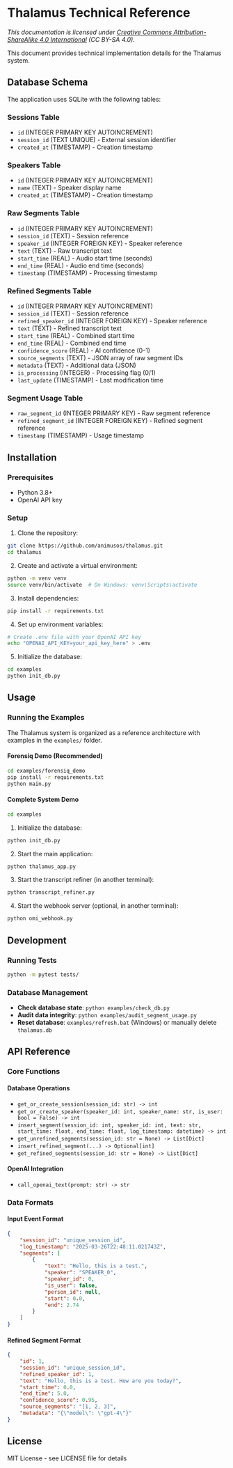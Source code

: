# Thalamus Technical Reference

*This documentation is licensed under [Creative Commons Attribution-ShareAlike 4.0 International](https://creativecommons.org/licenses/by-sa/4.0/) (CC BY-SA 4.0).*

This document provides technical implementation details for the Thalamus system.

## Database Schema

The application uses SQLite with the following tables:

### Sessions Table
- `id` (INTEGER PRIMARY KEY AUTOINCREMENT)
- `session_id` (TEXT UNIQUE) - External session identifier
- `created_at` (TIMESTAMP) - Creation timestamp

### Speakers Table
- `id` (INTEGER PRIMARY KEY AUTOINCREMENT)
- `name` (TEXT) - Speaker display name
- `created_at` (TIMESTAMP) - Creation timestamp

### Raw Segments Table
- `id` (INTEGER PRIMARY KEY AUTOINCREMENT)
- `session_id` (TEXT) - Session reference
- `speaker_id` (INTEGER FOREIGN KEY) - Speaker reference
- `text` (TEXT) - Raw transcript text
- `start_time` (REAL) - Audio start time (seconds)
- `end_time` (REAL) - Audio end time (seconds)
- `timestamp` (TIMESTAMP) - Processing timestamp

### Refined Segments Table
- `id` (INTEGER PRIMARY KEY AUTOINCREMENT)
- `session_id` (TEXT) - Session reference
- `refined_speaker_id` (INTEGER FOREIGN KEY) - Speaker reference
- `text` (TEXT) - Refined transcript text
- `start_time` (REAL) - Combined start time
- `end_time` (REAL) - Combined end time
- `confidence_score` (REAL) - AI confidence (0-1)
- `source_segments` (TEXT) - JSON array of raw segment IDs
- `metadata` (TEXT) - Additional data (JSON)
- `is_processing` (INTEGER) - Processing flag (0/1)
- `last_update` (TIMESTAMP) - Last modification time

### Segment Usage Table
- `raw_segment_id` (INTEGER PRIMARY KEY) - Raw segment reference
- `refined_segment_id` (INTEGER FOREIGN KEY) - Refined segment reference
- `timestamp` (TIMESTAMP) - Usage timestamp

## Installation

### Prerequisites
- Python 3.8+
- OpenAI API key

### Setup
1. Clone the repository:
```bash
git clone https://github.com/animusos/thalamus.git
cd thalamus
```

2. Create and activate a virtual environment:
```bash
python -m venv venv
source venv/bin/activate  # On Windows: venv\Scripts\activate
```

3. Install dependencies:
```bash
pip install -r requirements.txt
```

4. Set up environment variables:
```bash
# Create .env file with your OpenAI API key
echo "OPENAI_API_KEY=your_api_key_here" > .env
```

5. Initialize the database:
```bash
cd examples
python init_db.py
```

## Usage

### Running the Examples

The Thalamus system is organized as a reference architecture with examples in the `examples/` folder.

#### Forensiq Demo (Recommended)
```bash
cd examples/forensiq_demo
pip install -r requirements.txt
python main.py
```

#### Complete System Demo
```bash
cd examples
```

1. Initialize the database:
```bash
python init_db.py
```

2. Start the main application:
```bash
python thalamus_app.py
```

3. Start the transcript refiner (in another terminal):
```bash
python transcript_refiner.py
```

4. Start the webhook server (optional, in another terminal):
```bash
python omi_webhook.py
```

## Development

### Running Tests
```bash
python -m pytest tests/
```

### Database Management
- **Check database state**: `python examples/check_db.py`
- **Audit data integrity**: `python examples/audit_segment_usage.py`
- **Reset database**: `examples/refresh.bat` (Windows) or manually delete `thalamus.db`

## API Reference

### Core Functions

#### Database Operations
- `get_or_create_session(session_id: str) -> int`
- `get_or_create_speaker(speaker_id: int, speaker_name: str, is_user: bool = False) -> int`
- `insert_segment(session_id: int, speaker_id: int, text: str, start_time: float, end_time: float, log_timestamp: datetime) -> int`
- `get_unrefined_segments(session_id: str = None) -> List[Dict]`
- `insert_refined_segment(...) -> Optional[int]`
- `get_refined_segments(session_id: str = None) -> List[Dict]`

#### OpenAI Integration
- `call_openai_text(prompt: str) -> str`

### Data Formats

#### Input Event Format
```json
{
    "session_id": "unique_session_id",
    "log_timestamp": "2025-03-26T22:48:11.021743Z",
    "segments": [
        {
            "text": "Hello, this is a test.",
            "speaker": "SPEAKER_0",
            "speaker_id": 0,
            "is_user": false,
            "person_id": null,
            "start": 0.0,
            "end": 2.74
        }
    ]
}
```

#### Refined Segment Format
```json
{
    "id": 1,
    "session_id": "unique_session_id",
    "refined_speaker_id": 1,
    "text": "Hello, this is a test. How are you today?",
    "start_time": 0.0,
    "end_time": 5.0,
    "confidence_score": 0.95,
    "source_segments": "[1, 2, 3]",
    "metadata": "{\"model\": \"gpt-4\"}"
}
```

## License

MIT License - see LICENSE file for details
